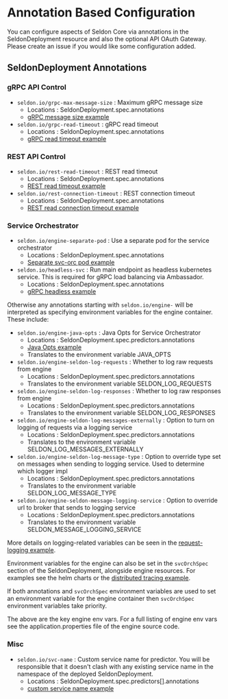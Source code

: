 # Annotation Based Configuration

You can configure aspects of Seldon Core via annotations in the SeldonDeployment resource and also the optional API OAuth Gateway. Please create an issue if you would like some configuration added.

## SeldonDeployment Annotations

### gRPC API Control

 * ```seldon.io/grpc-max-message-size``` : Maximum gRPC message size
   * Locations : SeldonDeployment.spec.annotations
   * [gRPC message size example](model_rest_grpc_settings.md)
 * ```seldon.io/grpc-read-timeout``` : gRPC read timeout
   * Locations : SeldonDeployment.spec.annotations
   * [gRPC read timeout example](model_rest_grpc_settings.md)


### REST API Control

 * ```seldon.io/rest-read-timeout``` : REST read timeout
   * Locations : SeldonDeployment.spec.annotations
   * [REST read timeout example](model_rest_grpc_settings.md)
 * ```seldon.io/rest-connection-timeout``` : REST connection timeout
   * Locations : SeldonDeployment.spec.annotations
   * [REST read connection timeout example](model_rest_grpc_settings.md)

### Service Orchestrator

  * ```seldon.io/engine-separate-pod``` : Use a separate pod for the service orchestrator
    * Locations : SeldonDeployment.spec.annotations
    * [Separate svc-orc pod example](model_svcorch_sep.md)
  * ```seldon.io/headless-svc``` : Run main endpoint as headless kubernetes service. This is required for gRPC load balancing via Ambassador.
    * Locations : SeldonDeployment.spec.annotations
    * [gRPC headless example](grpc_load_balancing_ambassador.md)

Otherwise any annotations starting with `seldon.io/engine-` will be interpreted as specifying environment variables for the engine container. These include:

  * ```seldon.io/engine-java-opts``` : Java Opts for Service Orchestrator
    * Locations : SeldonDeployment.spec.predictors.annotations
    * [Java Opts example](model_engine_java_opts.md)
    * Translates to the environment variable JAVA_OPTS
  * ```seldon.io/engine-seldon-log-requests``` : Whether to log raw requests from engine
    * Locations : SeldonDeployment.spec.predictors.annotations
    * Translates to the environment variable SELDON_LOG_REQUESTS
  * ```seldon.io/engine-seldon-log-responses``` : Whether to log raw responses from engine
    * Locations : SeldonDeployment.spec.predictors.annotations
    * Translates to the environment variable SELDON_LOG_RESPONSES
  * ```seldon.io/engine-seldon-log-messages-externally``` : Option to turn on logging of requests via a logging service
    * Locations : SeldonDeployment.spec.predictors.annotations
    * Translates to the environment variable SELDON_LOG_MESSAGES_EXTERNALLY
  * ```seldon.io/engine-seldon-log-message-type``` : Option to override type set on messages when sending to logging service. Used to determine which logger impl
    * Locations : SeldonDeployment.spec.predictors.annotations
    * Translates to the environment variable SELDON_LOG_MESSAGE_TYPE
  * ```seldon.io/engine-seldon-message-logging-service``` : Option to override url to broker that sends to logging service
    * Locations : SeldonDeployment.spec.predictors.annotations
    * Translates to the environment variable SELDON_MESSAGE_LOGGING_SERVICE

More details on logging-related variables can be seen in the [request-logging example](https://github.com/SeldonIO/seldon-core/tree/master/examples/centralised-logging/README.md).

Environment variables for the engine can also be set in the `svcOrchSpec` section of the SeldonDeployment, alongside engine resources. For examples see the helm charts or the [distributed tracing example](./distributed-tracing.md).

If both annotations and `svcOrchSpec` environment variables are used to set an environment variable for the engine container then `svcOrchSpec` environment variables take priority.

The above are the key engine env vars. For a full listing of engine env vars see the application.properties file of the engine source code.


### Misc

 * ```seldon.io/svc-name``` : Custom service name for predictor. You will be responsible that it doesn't clash with any existing service name in the namespace of the deployed SeldonDeployment.
   * Locations : SeldonDeployment.spec.predictors[].annotations
   * [custom service name example](custom_svc_name.md)

